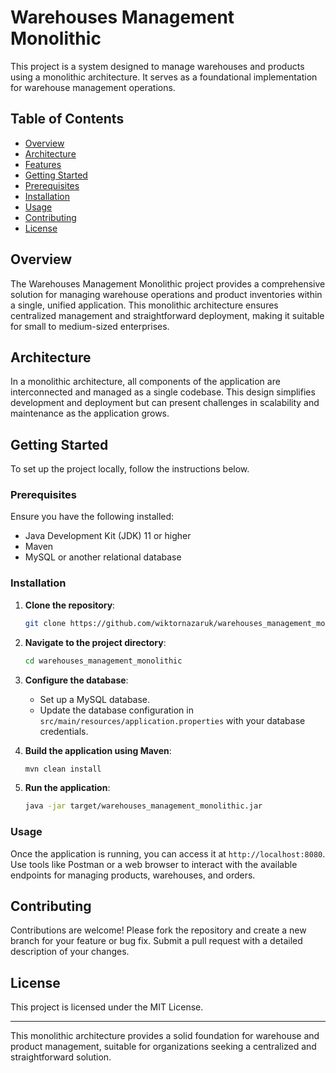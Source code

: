 
# Warehouses Management Monolithic

This project is a system designed to manage warehouses and products using a monolithic architecture. It serves as a foundational implementation for warehouse management operations.

## Table of Contents

- [Overview](#overview)
- [Architecture](#architecture)
- [Features](#features)
- [Getting Started](#getting-started)
- [Prerequisites](#prerequisites)
- [Installation](#installation)
- [Usage](#usage)
- [Contributing](#contributing)
- [License](#license)

## Overview

The Warehouses Management Monolithic project provides a comprehensive solution for managing warehouse operations and product inventories within a single, unified application. This monolithic architecture ensures centralized management and straightforward deployment, making it suitable for small to medium-sized enterprises.

## Architecture

In a monolithic architecture, all components of the application are interconnected and managed as a single codebase. This design simplifies development and deployment but can present challenges in scalability and maintenance as the application grows.

## Getting Started

To set up the project locally, follow the instructions below.

### Prerequisites

Ensure you have the following installed:

- Java Development Kit (JDK) 11 or higher
- Maven
- MySQL or another relational database

### Installation

1. **Clone the repository**:

   ```bash
   git clone https://github.com/wiktornazaruk/warehouses_management_monolithic.git
   ```

2. **Navigate to the project directory**:

   ```bash
   cd warehouses_management_monolithic
   ```

3. **Configure the database**:

   - Set up a MySQL database.
   - Update the database configuration in `src/main/resources/application.properties` with your database credentials.

4. **Build the application using Maven**:

   ```bash
   mvn clean install
   ```

5. **Run the application**:

   ```bash
   java -jar target/warehouses_management_monolithic.jar
   ```

### Usage

Once the application is running, you can access it at `http://localhost:8080`. Use tools like Postman or a web browser to interact with the available endpoints for managing products, warehouses, and orders.

## Contributing

Contributions are welcome! Please fork the repository and create a new branch for your feature or bug fix. Submit a pull request with a detailed description of your changes.

## License

This project is licensed under the MIT License.

---

This monolithic architecture provides a solid foundation for warehouse and product management, suitable for organizations seeking a centralized and straightforward solution.
